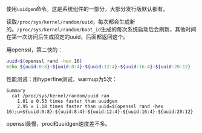 使用`uuidgen`命令。这是系统组件的一部分，大部分发行版默认都有。

读取`/proc/sys/kernel/random/uuid`，每次都会生成新的。`/proc/sys/kernel/random/boot_id`生成的每次系统启动后会刷新，其他时间在第一次访问后生成固定的uuid，后面都返回这个。

用openssl，第二快的：

```bash
uuid=$(openssl rand -hex 16)
echo ${uuid:0:8}-${uuid:8:4}-${uuid:12:4}-${uuid:16:4}-${uuid:20:12}
```

性能测试：用hyperfine测试，warmup为5次：

```
Summary
  cat /proc/sys/kernel/random/uuid ran
    1.01 ± 0.53 times faster than uuidgen
    2.95 ± 1.18 times faster than uuid=$(openssl rand -hex 16);u=${uuid:0:8}-${uuid:8:4}-${uuid:12:4}-${uuid:16:4}-${uuid:20:12}
```

openssl最慢，proc和uuidgen速度差不多。

